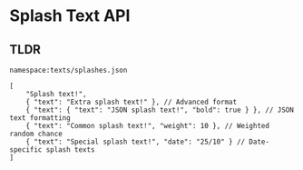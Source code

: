 # Splash Text API

## TLDR

`namespace:texts/splashes.json`
```json5
[
    "Splash text!",
	{ "text": "Extra splash text!" }, // Advanced format
	{ "text": { "text": "JSON splash text!", "bold": true } }, // JSON text formatting
	{ "text": "Common splash text!", "weight": 10 }, // Weighted random chance
	{ "text": "Special splash text!", "date": "25/10" } // Date-specific splash texts
]
```